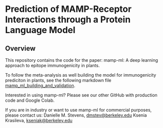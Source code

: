 # Prediction of MAMP-Receptor Interactions through a Protein Language Model

## Overview

This repository contains the code for the paper: mamp-ml: A deep learning approach to epitope immunogenicity in plants.

To follow the meta-analysis as well building the model for immunogenicity prediciton in plants, see the following markdown file [mamp_ml_building_and_validation](./mamp_ml_building_and_validation.md).

Interested in using mamp-ml? Please see our other GitHub with production code and Google Colab. 

If you are in industry or want to use mamp-ml for commercial purposes, please contact us:
Danielle M. Stevens, dmstev@berkeley.edu
Ksenia Krasileva, kseniak@berkeley.edu
